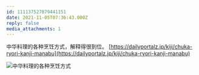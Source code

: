 ```yaml
---
id: 111137527879441151
date: 2021-11-05T07:36:43.000Z
reply: false
media_attachments: 1
---
```


中华料理的各种烹饪方式，解释得很到位。 [https://dailyportalz.jp/kiji/chuka-ryori-kanji-manabu](https://dailyportalz.jp/kiji/chuka-ryori-kanji-manabu)

![中华料理的各种烹饪方式](https://files.e5n.cc/media_attachments/files/115/092/998/586/343/464/original/ec267deb9450a743.png)
